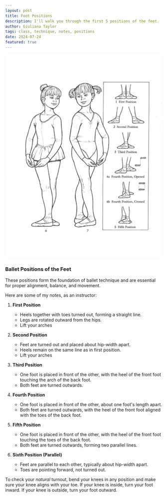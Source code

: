 ```yaml
---
layout: post
title: Foot Positions
description: I'll walk you through the first 5 positions of the feet.
author: Giuliana Taylor
tags: class, technique, notes, positions
date: 2024-07-24
featured: true
---
```


![sketch](/assets/img/FootPositions.png)

### Ballet Positions of the Feet
These positions form the foundation of ballet technique and are essential for proper alignment, balance, and movement.

Here are some of my notes, as an instructor:

1. **First Position**
    - Heels together with toes turned out, forming a straight line.
    - Legs are rotated outward from the hips.
    - Lift your arches

2. **Second Position**
    - Feet are turned out and placed about hip-width apart.
    - Heels remain on the same line as in first position.
    - Lift your arches

3. **Third Position**
    - One foot is placed in front of the other, with the heel of the front foot touching the arch of the back foot.
    - Both feet are turned outwards.

4. **Fourth Position**
    - One foot is placed in front of the other, about one foot's length apart.
    - Both feet are turned outwards, with the heel of the front foot aligned with the toes of the back foot.

5. **Fifth Position**
    - One foot is placed in front of the other, with the heel of the front foot touching the toes of the back foot.
    - Both feet are turned outwards, forming two parallel lines.

6. **Sixth Position (Parallel)**
    - Feet are parallel to each other, typically about hip-width apart.
    - Toes are pointing forward, not turned out.

To check your *natural* turnout, bend your knees in any position and make sure your knee aligns with your toe. If your knee is inside, turn your foot inward. If your knee is outside, turn your foot outward.

